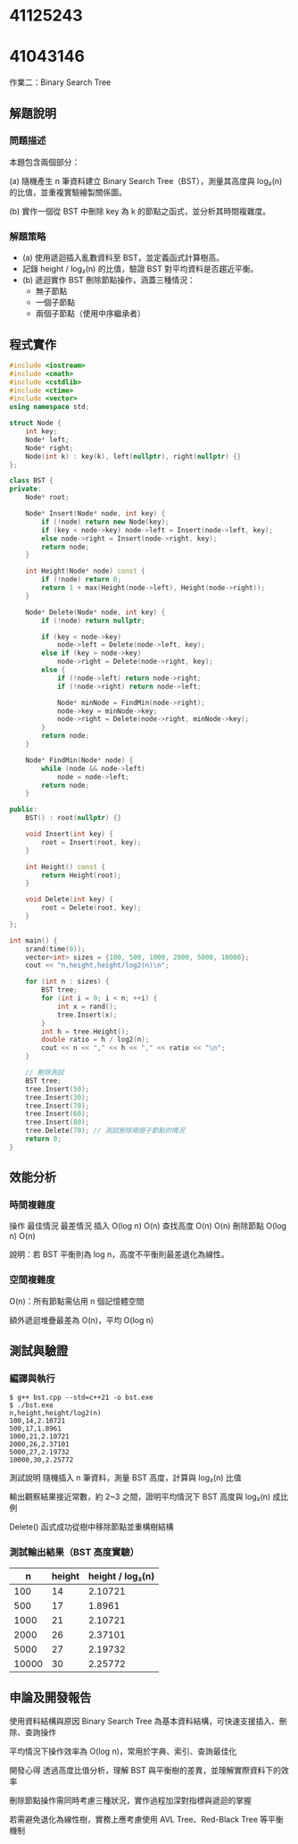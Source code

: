 # 41125243
# 41043146

作業二：Binary Search Tree 

## 解題說明

### 問題描述

本題包含兩個部分：

(a) 隨機產生 n 筆資料建立 Binary Search Tree（BST），測量其高度與 log₂(n) 的比值，並重複實驗繪製關係圖。

(b) 實作一個從 BST 中刪除 key 為 k 的節點之函式，並分析其時間複雜度。

### 解題策略

- (a) 使用遞迴插入亂數資料至 BST，並定義函式計算樹高。
- 記錄 height / log₂(n) 的比值，驗證 BST 對平均資料是否趨近平衡。
- (b) 遞迴實作 BST 刪除節點操作，涵蓋三種情況：
  - 無子節點
  - 一個子節點
  - 兩個子節點（使用中序繼承者）


## 程式實作

```cpp
#include <iostream>
#include <cmath>
#include <cstdlib>
#include <ctime>
#include <vector>
using namespace std;

struct Node {
    int key;
    Node* left;
    Node* right;
    Node(int k) : key(k), left(nullptr), right(nullptr) {}
};

class BST {
private:
    Node* root;

    Node* Insert(Node* node, int key) {
        if (!node) return new Node(key);
        if (key < node->key) node->left = Insert(node->left, key);
        else node->right = Insert(node->right, key);
        return node;
    }

    int Height(Node* node) const {
        if (!node) return 0;
        return 1 + max(Height(node->left), Height(node->right));
    }

    Node* Delete(Node* node, int key) {
        if (!node) return nullptr;

        if (key < node->key)
            node->left = Delete(node->left, key);
        else if (key > node->key)
            node->right = Delete(node->right, key);
        else {
            if (!node->left) return node->right;
            if (!node->right) return node->left;

            Node* minNode = FindMin(node->right);
            node->key = minNode->key;
            node->right = Delete(node->right, minNode->key);
        }
        return node;
    }

    Node* FindMin(Node* node) {
        while (node && node->left)
            node = node->left;
        return node;
    }

public:
    BST() : root(nullptr) {}

    void Insert(int key) {
        root = Insert(root, key);
    }

    int Height() const {
        return Height(root);
    }

    void Delete(int key) {
        root = Delete(root, key);
    }
};

int main() {
    srand(time(0));
    vector<int> sizes = {100, 500, 1000, 2000, 5000, 10000};
    cout << "n,height,height/log2(n)\n";

    for (int n : sizes) {
        BST tree;
        for (int i = 0; i < n; ++i) {
            int x = rand();
            tree.Insert(x);
        }
        int h = tree.Height();
        double ratio = h / log2(n);
        cout << n << "," << h << "," << ratio << "\n";
    }

    // 刪除測試
    BST tree;
    tree.Insert(50);
    tree.Insert(30);
    tree.Insert(70);
    tree.Insert(60);
    tree.Insert(80);
    tree.Delete(70); // 測試刪除兩個子節點的情況
    return 0;
}
```

## 效能分析
### 時間複雜度
操作	最佳情況	最差情況
插入	O(log n)	O(n)
查找高度	O(n)	O(n)
刪除節點	O(log n)	O(n)

說明：若 BST 平衡則為 log n，高度不平衡則最差退化為線性。

### 空間複雜度
O(n)：所有節點需佔用 n 個記憶體空間

額外遞迴堆疊最差為 O(n)，平均 O(log n)

## 測試與驗證
### 編譯與執行
```shell
$ g++ bst.cpp --std=c++21 -o bst.exe
$ ./bst.exe
n,height,height/log2(n)
100,14,2.10721
500,17,1.8961
1000,21,2.10721
2000,26,2.37101
5000,27,2.19732
10000,30,2.25772
```

測試說明
隨機插入 n 筆資料，測量 BST 高度，計算與 log₂(n) 比值

輸出觀察結果接近常數，約 2~3 之間，證明平均情況下 BST 高度與 log₂(n) 成比例

Delete() 函式成功從樹中移除節點並重構樹結構

### 測試輸出結果（BST 高度實驗）

| n     | height | height / log₂(n) |
|--------|--------|-------------------|
| 100    | 14     | 2.10721           |
| 500    | 17     | 1.8961            |
| 1000   | 21     | 2.10721           |
| 2000   | 26     | 2.37101           |
| 5000   | 27     | 2.19732           |
| 10000  | 30     | 2.25772           |

## 申論及開發報告
使用資料結構與原因
Binary Search Tree 為基本資料結構，可快速支援插入、刪除、查詢操作

平均情況下操作效率為 O(log n)，常用於字典、索引、查詢最佳化

開發心得
透過高度比值分析，理解 BST 與平衡樹的差異，並理解實際資料下的效率

刪除節點操作需同時考慮三種狀況，實作過程加深對指標與遞迴的掌握

若需避免退化為線性樹，實務上應考慮使用 AVL Tree、Red-Black Tree 等平衡機制
